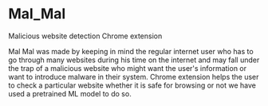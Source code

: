 # Mal_Mal
Malicious website detection Chrome extension

Mal Mal was made by keeping in mind the regular internet user who has to go through many websites during his time on the internet and may fall under the trap of a malicious website who might want the user's information or want to introduce malware in their system. Chrome extension helps the user to check a particular website whether it is safe for browsing or not we have used a pretrained ML model to do so.
